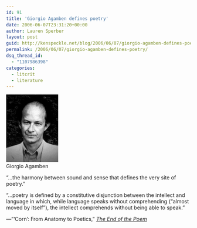 ```yaml
---
id: 91
title: 'Giorgio Agamben defines poetry'
date: 2006-06-07T23:31:20+00:00
author: Lauren Sperber
layout: post
guid: http://kenspeckle.net/blog/2006/06/07/giorgio-agamben-defines-poetry/
permalink: /2006/06/07/giorgio-agamben-defines-poetry/
dsq_thread_id:
  - "1107986398"
categories:
  - litcrit
  - literature
---
```

<div class="leftpic">
  <a href="http://en.wikipedia.org/wiki/Giorgio_Agamben" title="wikipedia article"><img src="/images/2006/06/giorgio-agamben.jpg" alt="giorgio agamben" /></a>
  <div class="caption">Giorgio Agamben</div>
</div>

&#8220;&#8230;the harmony between sound and sense that defines the very site of poetry.&#8221;

&#8220;&#8230;poetry is defined by a constitutive disjunction between the intellect and language in which, while language speaks without comprehending (&#8220;almost moved by itself&#8221;), the intellect comprehends without being able to speak.&#8221;

&mdash;&#8221;&#8216;Corn&#8217;: From Anatomy to Poetics,&#8221; _[The End of the Poem](http://www.amazon.com/gp/product/0804730229/sr=8-21/qid=1149737432/ref=sr_1_21/002-8638930-9047263?%5Fencoding=UTF8 "amazon page")_